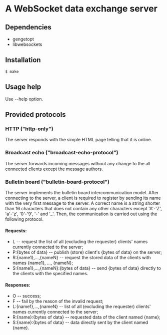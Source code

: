 # A WebSocket data exchange server

## Dependencies

* gengetopt
* libwebsockets

## Installation

```
$ make
```

## Usage help

Use --help option.

## Provided protocols

### HTTP ("http-only")

The server responds with the simple HTML page telling that it is online.

### Broadcast echo ("broadcast-echo-protocol")

The server forwards incoming messages without any change to the all connected clients
except the message authors.

### Bulletin board ("bulletin-board-protocol")

The server implements the bulletin board intercommunication model.
After connecting to the server, a client is required to register by sending
its name with the very first message to the server. A correct name is a string
shorter than 16 characters
that does not contain any other characters except 'A'-'Z', 'a'-'z', '0'-'9', '-' and '\_'.
Then, the communication is carried out using the following protocol.

#### Requests:

* L -- request the list of all (excluding the requester) clients' names currently connected to the server;
* P:{bytes of data} -- publish (store) client's {bytes of data} on the server;
* R:{name1},...,{nameN} -- request the stored data of the clients with names {name1}, ..., {nameN};
* S:{name1},...,{nameN}:{bytes of data} -- send {bytes of data} directly to the clients with the specified names.

#### Responses:

* O -- success;
* F -- fail by the reason of the invalid request;
* L:{name1},...,{nameN} -- list of all (excluding the requester) clients' names currently connected to the server;
* R:{name}:{bytes of data} -- requested data of the client named {name};
* S:{name}:{bytes of data} -- data directly sent by the client named {name}.


